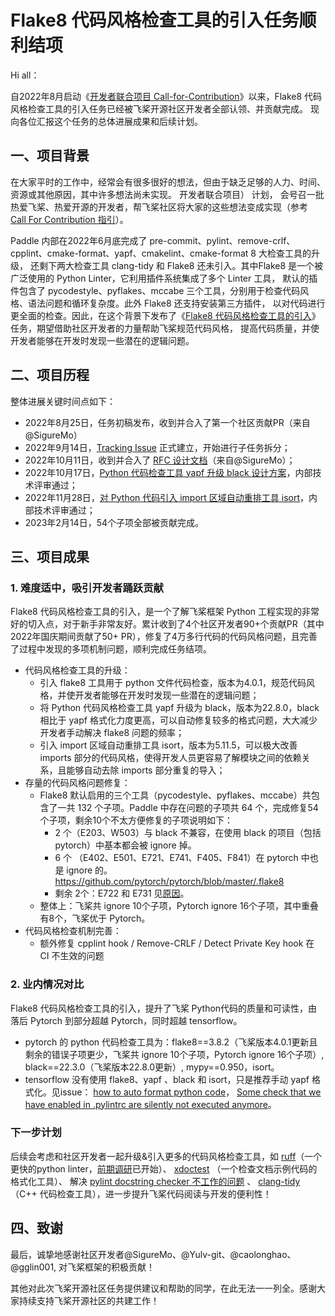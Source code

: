 # Flake8 代码风格检查工具的引入任务顺利结项

Hi all：

自2022年8月启动《[开发者联合项目 Call-for-Contribution](../)》以来，Flake8 代码风格检查工具的引入任务已经被飞桨开源社区开发者全部认领、并贡献完成。
现向各位汇报这个任务的总体进展成果和后续计划。

## 一、项目背景

在大家平时的工作中，经常会有很多很好的想法，但由于缺乏足够的人力、时间、资源或其他原因，其中许多想法尚未实现。 开发者联合项目） 计划，
会号召一批热爱飞桨、热爱开源的开发者，帮飞桨社区将大家的这些想法变成实现（参考 [Call For Contribution 指引](../guide-to-call-for-contribution_cn.md)）。

Paddle 内部在2022年6月底完成了 pre-commit、pylint、remove-crlf、cpplint、cmake-format、yapf、cmakelint、cmake-format 8 大检查工具的升级，
还剩下两大检查工具 clang-tidy 和 Flake8 还未引入。其中Flake8 是一个被广泛使用的 Python Linter，它利用插件系统集成了多个 Linter 工具，
默认的插件包含了 pycodestyle、pyflakes、mccabe 三个工具，分别用于检查代码风格、语法问题和循环复杂度。此外 Flake8 还支持安装第三方插件，
以对代码进行更全面的检查。因此，在这个背景下发布了《[Flake8 代码风格检查工具的引入](code_style_flake8.md)》任务，期望借助社区开发者的力量帮助飞桨规范代码风格，
提高代码质量，并使开发者能够在开发时发现一些潜在的逻辑问题。

## 二、项目历程

整体进展关键时间点如下：

* 2022年8月25日，任务初稿发布，收到并合入了第一个社区贡献PR（来自@SigureMo）
* 2022年9月14日，[Tracking Issue](https://github.com/PaddlePaddle/Paddle/issues/46039) 正式建立，开始进行子任务拆分；
* 2022年10月11日，收到并合入了 [RFC 设计文档](https://github.com/PaddlePaddle/community/blob/master/rfcs/CodeStyle/20220927_introducing_flake8.md)（来自@SigureMo）；
* 2022年10月17日，[Python 代码检查工具 yapf 升级 black 设计方案](https://github.com/PaddlePaddle/community/blob/master/rfcs/CodeStyle/20221018_introducing_black.md)，内部技术评审通过；
* 2022年11月28日，[对 Python 代码引入 import 区域自动重排工具 isort](https://github.com/PaddlePaddle/community/blob/master/rfcs/CodeStyle/20221111_introducing_isort.md)，内部技术评审通过；
* 2023年2月14日，54个子项全部被贡献完成。

## 三、项目成果
### 1. 难度适中，吸引开发者踊跃贡献
Flake8 代码风格检查工具的引入，是一个了解飞桨框架 Python 工程实现的非常好的切入点，对于新手非常友好。累计收到了4个社区开发者90+个贡献PR（其中2022年国庆期间贡献了50+ PR），修复了4万多行代码的代码风格问题，且完善了过程中发现的多项机制问题，顺利完成任务结项。
* 代码风格检查工具的升级：
  * 引入 flake8 工具用于 python 文件代码检查，版本为4.0.1，规范代码风格，并使开发者能够在开发时发现一些潜在的逻辑问题；
  * 将 Python 代码风格检查工具 yapf 升级为 black，版本为22.8.0，black 相比于 yapf 格式化力度更高，可以自动修复较多的格式问题，大大减少开发者手动解决 flake8 问题的频率；
  * 引入 import 区域自动重排工具 isort，版本为5.11.5，可以极大改善 imports 部分的代码风格，使得开发人员更容易了解模块之间的依赖关系，且能够自动去除 imports 部分重复的导入；
* 存量的代码风格问题修复：
  * Flake8 默认启用的三个工具（pycodestyle、pyflakes、mccabe）共包含了一共 132 个子项。Paddle 中存在问题的子项共 64 个，完成修复54个子项，剩余10个不太方便修复的子项说明如下：
    * 2 个（E203、W503）与 black 不兼容，在使用 black 的项目（包括 pytorch）中基本都会被 ignore 掉。
    * 6 个 （E402、E501、E721、E741、F405、F841）在 pytorch 中也是 ignore 的。https://github.com/pytorch/pytorch/blob/master/.flake8
    * 剩余 2个：E722 和 E731 见[原因](https://github.com/PaddlePaddle/Paddle/pull/50458#issuecomment-1429522203)。
  * 整体上：飞桨共 ignore 10个子项，Pytorch ignore 16个子项，其中重叠有8个，飞桨优于 Pytorch。
* 代码风格检查机制完善：
  * 额外修复 cpplint hook / Remove-CRLF / Detect Private Key hook 在 CI 不生效的问题

### 2. 业内情况对比
Flake8 代码风格检查工具的引入，提升了飞桨 Python代码的质量和可读性，由落后 Pytorch 到部分超越 Pytorch，同时超越 tensorflow。
* pytorch 的 python 代码检查工具为：flake8==3.8.2（飞桨版本4.0.1更新且剩余的错误子项更少，飞桨共 ignore 10个子项，Pytorch ignore 16个子项）, black==22.3.0（飞桨版本22.8.0更新）, mypy==0.950，isort。
* tensorflow 没有使用 flake8、yapf 、black 和 isort，只是推荐手动 yapf 格式化。见issue： [how to auto format python code](https://github.com/tensorflow/tensorflow/issues/50304)，
[Some check that we have enabled in .pylintrc are silently not executed anymore](https://github.com/tensorflow/tensorflow/issues/55442)。

### 下一步计划
后续会考虑和社区开发者一起升级&引入更多的代码风格检查工具，如
[ruff](https://github.com/charliermarsh/ruff)（一个更快的python linter，[前期调研](https://github.com/PaddlePaddle/Paddle/pull/50458#issuecomment-1431280278)已开始）、
[xdoctest](https://github.com/Erotemic/xdoctest) （一个检查文档示例代码的格式化工具）、
解决 [pylint docstring checker 不工作的问题](https://github.com/PaddlePaddle/Paddle/issues/47821) 、
[clang-tidy](https://github.com/PaddlePaddle/community/blob/master/pfcc/call-for-contributions/code_style/code_style_clang_tidy.md)（C++ 代码检查工具），进一步提升飞桨代码阅读与开发的便利性！

## 四、致谢
最后，诚挚地感谢社区开发者@SigureMo、@Yulv-git、@caolonghao、@gglin001, 对飞桨框架的积极贡献！

其他对此次飞桨开源社区任务提供建议和帮助的同学，在此无法一一列全。感谢大家持续支持飞桨开源社区的共建工作！
